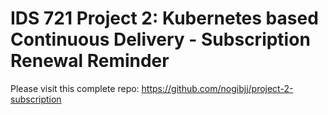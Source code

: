 # IDS 721 Project 2: Kubernetes based Continuous Delivery - Subscription Renewal Reminder

Please visit this complete repo: https://github.com/nogibjj/project-2-subscription
